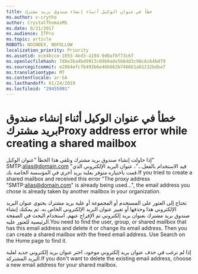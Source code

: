 ```yaml
---
title: خطأ في عنوان الوكيل أثناء إنشاء صندوق بريد مشترك
ms.author: v-crytho
author: CrystalThomasMS
ms.date: 8/21/2017
ms.audience: ITPro
ms.topic: article
ROBOTS: NOINDEX, NOFOLLOW
localization_priority: Priority
ms.assetid: ece4bcce-1053-4ed3-a194-9d0af8f73c6f
ms.openlocfilehash: 7d8e3ba4bd9913c09b9ade5b6dd3c90c6c64bd79
ms.sourcegitcommit: e2864efcfb493b6e46b662b746661a61232bdba7
ms.translationtype: MT
ms.contentlocale: ar-SA
ms.lasthandoff: 01/24/2019
ms.locfileid: "29455991"
---
```

# <a name="proxy-address-error-while-creating-a-shared-mailbox"></a><span data-ttu-id="1e2e3-102">خطأ في عنوان الوكيل أثناء إنشاء صندوق بريد مشترك</span><span class="sxs-lookup"><span data-stu-id="1e2e3-102">Proxy address error while creating a shared mailbox</span></span>

<span data-ttu-id="1e2e3-103">إذا حاولت إنشاء صندوق بريد مشترك وتلقى هذا الخطأ "عنوان الوكيل" SMTP:alias@domain.com "قيد الاستخدام بالفعل..."، عنوان البريد الإلكتروني الذي قمت باختياره متوفر بعلبة بريد أخرى في المؤسسة الخاصة بك.</span><span class="sxs-lookup"><span data-stu-id="1e2e3-103">If you tried to create a shared mailbox and received this error "The proxy address "SMTP:alias@domain.com" is already being used…", the email address you chose is already taken by another mailbox in your organization.</span></span>
  
<span data-ttu-id="1e2e3-p101">تحتاج إلى العثور على المستخدم أو المجموعة أو علبة بريد مشترك يحتوي عنوان البريد الإلكتروني هذا وحذفها أو تغيير عنوان البريد الإلكتروني الخاص به. ثم يمكنك إنشاء صندوق بريد مشترك بعنوان بريد إلكتروني تم الإفراج عنهم. استخدام البحث في الصفحة الرئيسية للعثور عليه.</span><span class="sxs-lookup"><span data-stu-id="1e2e3-p101">You need to find the user, group, or shared mailbox that has this email address and delete it or change its email address. Then you can create a shared mailbox with the freed email address. Use Search on the Home page to find it.</span></span>
  
<span data-ttu-id="1e2e3-107">إذا لم ترغب في حذف عنوان بريد إلكتروني موجود، اختر عنوان بريد إلكتروني جديد لعلبة البريد المشتركة.</span><span class="sxs-lookup"><span data-stu-id="1e2e3-107">If you don't want to delete the existing email address, choose a new email address for your shared mailbox.</span></span>
  

